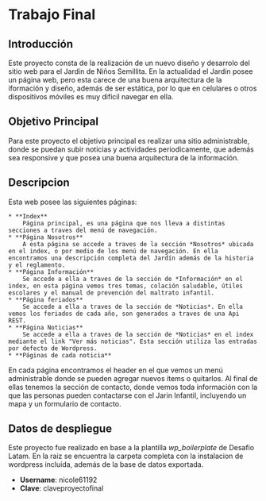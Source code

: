 # Trabajo Final
## Introducción
Este proyecto consta de la realización de un nuevo diseño y desarrolo del sitio web para el Jardín de Niños Semillita. En la actualidad el Jardin posee un página web, pero esta carece de una buena arquitectura de la iformación y diseño, además de ser estática, por lo que en celulares o otros dispositivos móviles es muy dificil navegar en ella. 

## Objetivo Principal
Para este proyecto el objetivo principal es realizar una sitio administrable, donde se puedan subir noticias y actividades periodicamente, que además sea responsive y que posea una buena arquitectura de la información.

## Descripcion
Esta web posee las siguientes páginas:

	* **Index**
		Página principal, es una página que nos lleva a distintas secciones a traves del menú de navegación.
	* **Página Nosotros**
		A esta página se accede a traves de la sección *Nosotros* ubicada en el index, o por medio de los menú de navegación. En ella encontramos una descripción completa del Jardín además de la historia y el reglamento.
	* **Página Información**
	   	Se accede a ella a traves de la sección de *Información* en el index, en esta página vemos tres temas, colación saludable, útiles escolares y el manual de prevención del maltrato infantil.
	* **Página feriados**
	   	Se accede a ella a traves de la sección de *Noticias*. En ella vemos los feriados de cada año, son generados a traves de una Api REST.
	* **Página Noticias** 
	  	Se accede a ella a traves de la sección de *Noticias* en el index mediante el link "Ver más noticias". Esta sección utiliza las entradas por defecto de Wordpress.
	* **Páginas de cada noticia**


En cada página encontramos el header en el que vemos un menú administrable donde se pueden agregar nuevos ítems o quitarlos. Al final de ellas tenemos la sección de contacto, donde vemos toda información con la que las personas pueden contactarse con el Jarin Infantil, incluyendo un mapa y un formulario de contacto.


## Datos de despliegue
Este proyecto fue realizado en base a la plantilla *wp_boilerplate* de Desafío Latam.
En la raiz se encuentra la carpeta completa con la instalacion de wordpress incluída, además de la base de datos exportada.
* **Username**: nicole61192
* **Clave**: claveproyectofinal